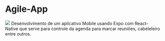 # Agile-App
<img src="https://user-images.githubusercontent.com/39037985/126564043-f83614e8-4fbc-46e7-9cc1-dceaf2f6b7f4.jpeg)" />
Desenvolvimento de um aplicativo Mobile usando Expo com React-Native que serve para controle da agenda para marcar reuniões, cabeleleiro entre outros.
